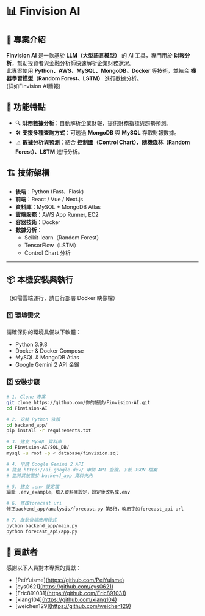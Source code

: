 # 📊 Finvision AI

## 📖 專案介紹
**Finvision AI** 是一款基於 **LLM（大型語言模型）** 的 AI 工具，專門用於 **財報分析**，幫助投資者與金融分析師快速解析企業財務狀況。  
此專案使用 **Python、AWS、MySQL、MongoDB、Docker** 等技術，並結合 **機器學習模型（Random Forest、LSTM）** 進行數據分析。<br>
(詳如Finvision AI簡報)

## 🚀 功能特點
- 🔍 **財務數據分析**：自動解析企業財報，提供財務指標與趨勢預測。
- 🛠 **支援多種查詢方式**：可透過 **MongoDB** 與 **MySQL** 存取財報數據。
- 📈 **數據分析與預測**：結合 **控制圖（Control Chart）、隨機森林（Random Forest）、LSTM** 進行分析。

## 🏗️ 技術架構
- **後端**：Python (Fast、Flask)
- **前端**：React / Vue / Next.js
- **資料庫**：MySQL + MongoDB Atlas
- **雲端服務**：AWS App Runner, EC2
- **容器技術**：Docker
- **數據分析**：
  - Scikit-learn（Random Forest）
  - TensorFlow（LSTM）
  - Control Chart 分析

---

## 📦 本機安裝與執行  
（如需雲端運行，請自行部署 Docker 映像檔）

### 1️⃣ **環境需求**
請確保你的環境具備以下軟體：
- Python 3.9.8
- Docker & Docker Compose
- MySQL & MongoDB Atlas
- Google Gemini 2 API 金鑰

### 2️⃣ **安裝步驟**
```bash
# 1. Clone 專案
git clone https://github.com/你的帳號/Finvision-AI.git
cd Finvision-AI

# 2. 安裝 Python 依賴
cd backend_app/
pip install -r requirements.txt

# 3. 建立 MySQL 資料庫
cd Finvision-AI/SQL_DB/
mysql -u root -p < database/finvision.sql

# 4. 申請 Google Gemini 2 API
# 請至 https://ai.google.dev/ 申請 API 金鑰，下載 JSON 檔案
# 並將其放置於 backend_app 資料夾內

# 5. 建立 .env 設定檔
編輯 .env_example，填入資料庫設定，設定後改名成.env

# 6. 修改forecast uri
修正backend_app/analysis/forecast.py 第5行，改用字的forecast_api url

# 7. 啟動後端應用程式
python backend_app/main.py
python forecast_api/app.py
```

## 🤝 貢獻者

感謝以下人員對本專案的貢獻：

- [PeiYuisme][(https://github.com/PeiYuisme)](https://github.com/PeiYuisme)
- [cys0621][(https://github.com/cys0621)](https://github.com/cys0621)
- [Eric891031][(https://github.com/Eric891031)](https://github.com/Eric891031)
- [xiang104][(https://github.com/xiang104)](https://github.com/xiang104)
- [weichen129][(https://github.com/weichen129)](https://github.com/weichen129)
